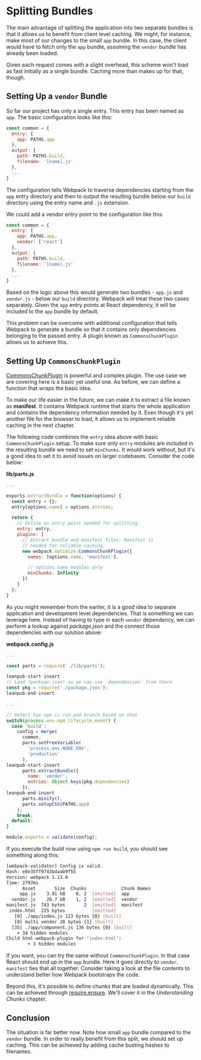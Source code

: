 # Splitting Bundles

The main advantage of splitting the application into two separate bundles is that it allows us to benefit from client level caching. We might, for instance, make most of our changes to the small `app` bundle. In this case, the client would have to fetch only the `app` bundle, assuming the `vendor` bundle has already been loaded.

Given each request comes with a slight overhead, this scheme won't load as fast initially as a single bundle. Caching more than makes up for that, though.

## Setting Up a `vendor` Bundle

So far our project has only a single entry. This entry has been named as `app`. The basic configuration looks like this:

```javascript
const common = {
  entry: {
    app: PATHS.app
  },
  output: {
    path: PATHS.build,
    filename: '[name].js'
  },
  ...
}
```

The configuration tells Webpack to traverse dependencies starting from the `app` entry directory and then to output the resulting bundle below our `build` directory using the entry name and `.js` extension.

We could add a vendor entry point to the configuration like this:

```javascript
const common = {
  entry: {
    app: PATHS.app,
    vendor: ['react']
  },
  output: {
    path: PATHS.build,
    filename: '[name].js'
  },
  ...
}
```

Based on the logic above this would generate two bundles - `app.js` and `vendor.js` - below our `build` directory. Webpack will treat these two cases separately. Given the `app` entry points at React dependency, it will be included to the `app` bundle by default.

This problem can be overcome with additional configuration that tells Webpack to generate a bundle so that it contains only dependencies belonging to the passed entry. A plugin known as `CommonsChunkPlugin` allows us to achieve this.

## Setting Up `CommonsChunkPlugin`

[CommonsChunkPlugin](https://webpack.github.io/docs/list-of-plugins.html#commonschunkplugin) is powerful and complex plugin. The use case we are covering here is a basic yet useful one. As before, we can define a function that wraps the basic idea.

To make our life easier in the future, we can make it to extract a file known as **manifest**. It contains Webpack runtime that starts the whole application and contains the dependency information needed by it. Even though it's yet another file for the browser to load, it allows us to implement reliable caching in the next chapter.

The following code combines the `entry` idea above with basic `CommonsChunkPlugin` setup. To make sure only `entry` modules are included in the resulting bundle we need to set `minChunks`. It would work without, but it's a good idea to set it to avoid issues on larger codebases. Consider the code below:

**lib/parts.js**

```javascript
...

exports.extractBundle = function(options) {
  const entry = {};
  entry[options.name] = options.entries;

  return {
    // Define an entry point needed for splitting.
    entry: entry,
    plugins: [
      // Extract bundle and manifest files. Manifest is
      // needed for reliable caching.
      new webpack.optimize.CommonsChunkPlugin({
        names: [options.name, 'manifest'],

        // options.name modules only
        minChunks: Infinity
      })
    ]
  };
}
```

As you might remember from the earlier, it is a good idea to separate application and development level dependencies. That is something we can leverage here. Instead of having to type in each `vendor` dependency, we can perform a lookup against *package.json* and the connect those dependencies with our solution above:

**webpack.config.js**

```javascript
...

const parts = require('./lib/parts');

leanpub-start-insert
// Load *package.json* so we can use `dependencies` from there
const pkg = require('./package.json');
leanpub-end-insert

...

// Detect how npm is run and branch based on that
switch(process.env.npm_lifecycle_event) {
  case 'build':
    config = merge(
      common,
      parts.setFreeVariable(
        'process.env.NODE_ENV',
        'production'
      ),
leanpub-start-insert
      parts.extractBundle({
        name: 'vendor',
        entries: Object.keys(pkg.dependencies)
      }),
leanpub-end-insert
      parts.minify(),
      parts.setupCSS(PATHS.app)
    );
    break;
  default:
}

module.exports = validate(config);
```

If you execute the build now using `npm run build`, you should see something along this:

```bash
[webpack-validator] Config is valid.
Hash: e8e35ff9743bdaab9f55
Version: webpack 1.13.0
Time: 2797ms
      Asset       Size  Chunks             Chunk Names
     app.js    3.91 kB    0, 2  [emitted]  app
  vendor.js    20.7 kB    1, 2  [emitted]  vendor
manifest.js  743 bytes       2  [emitted]  manifest
 index.html  225 bytes          [emitted]
   [0] ./app/index.js 123 bytes {0} [built]
   [0] multi vendor 28 bytes {1} [built]
  [35] ./app/component.js 136 bytes {0} [built]
    + 34 hidden modules
Child html-webpack-plugin for "index.html":
        + 3 hidden modules
```

If you want, you can try the same without `CommonsChunkPlugin`. In that case React should end up in the `app` bundle. Here it goes directly to `vendor`. `manifest` ties that all together. Consider taking a look at the file contents to understand better how Webpack bootstraps the code.

Beyond this, it's possible to define chunks that are loaded dynamically. This can be achieved through [require.ensure](https://webpack.github.io/docs/code-splitting.html). We'll cover it in the *Understanding Chunks* chapter.

## Conclusion

The situation is far better now. Note how small `app` bundle compared to the `vendor` bundle. In order to really benefit from this split, we should set up caching. This can be achieved by adding cache busting hashes to filenames.

